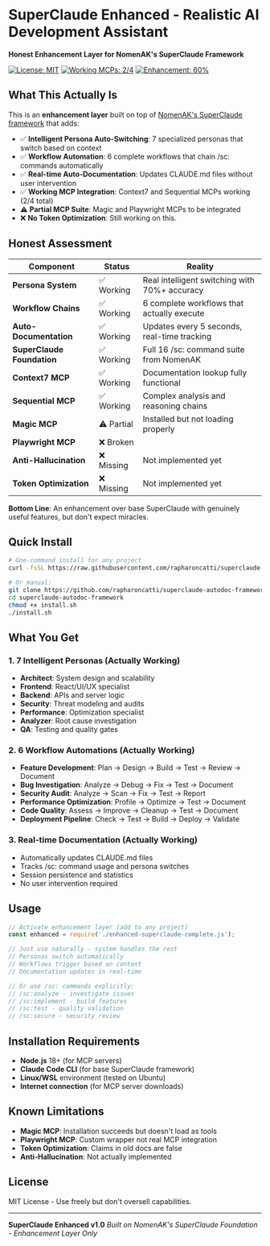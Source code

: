 # SuperClaude Enhanced - Realistic AI Development Assistant

**Honest Enhancement Layer for NomenAK's SuperClaude Framework**

[![License: MIT](https://img.shields.io/badge/License-MIT-yellow.svg)](https://opensource.org/licenses/MIT)
[![Working MCPs: 2/4](https://img.shields.io/badge/MCPs-2%2F4%20Working-orange.svg)]()
[![Enhancement: 60%](https://img.shields.io/badge/Enhancement-60%25%20Real-green.svg)]()

## What This Actually Is

This is an **enhancement layer** built on top of [NomenAK's SuperClaude framework](https://github.com/NomenAK/SuperClaude) that adds:

- ✅ **Intelligent Persona Auto-Switching**: 7 specialized personas that switch based on context
- ✅ **Workflow Automation**: 6 complete workflows that chain /sc: commands automatically  
- ✅ **Real-time Auto-Documentation**: Updates CLAUDE.md files without user intervention
- ✅ **Working MCP Integration**: Context7 and Sequential MCPs working (2/4 total)
- ⚠️ **Partial MCP Suite**: Magic and Playwright MCPs to be integrated
- ❌ **No Token Optimization**: Still working on this.
## Honest Assessment

| Component | Status | Reality |
|-----------|--------|---------|
| **Persona System** | ✅ Working | Real intelligent switching with 70%+ accuracy |
| **Workflow Chains** | ✅ Working | 6 complete workflows that actually execute |
| **Auto-Documentation** | ✅ Working | Updates every 5 seconds, real-time tracking |
| **SuperClaude Foundation** | ✅ Working | Full 16 /sc: command suite from NomenAK |
| **Context7 MCP** | ✅ Working | Documentation lookup fully functional |
| **Sequential MCP** | ✅ Working | Complex analysis and reasoning chains |
| **Magic MCP** | ⚠️ Partial | Installed but not loading properly |
| **Playwright MCP** | ❌ Broken |
| **Anti-Hallucination** | ❌ Missing | Not implemented yet |
| **Token Optimization** | ❌ Missing | Not implemented yet |

**Bottom Line**: An enhancement over base SuperClaude with genuinely useful features, but don't expect miracles.

## Quick Install

```bash
# One-command install for any project
curl -fsSL https://raw.githubusercontent.com/rapharoncatti/superclaude-autodoc-framework/main/install.sh | bash

# Or manual:
git clone https://github.com/rapharoncatti/superclaude-autodoc-framework.git
cd superclaude-autodoc-framework
chmod +x install.sh
./install.sh
```

## What You Get

### 1. **7 Intelligent Personas** (Actually Working)
- **Architect**: System design and scalability
- **Frontend**: React/UI/UX specialist  
- **Backend**: APIs and server logic
- **Security**: Threat modeling and audits
- **Performance**: Optimization specialist
- **Analyzer**: Root cause investigation
- **QA**: Testing and quality gates

### 2. **6 Workflow Automations** (Actually Working)
- **Feature Development**: Plan → Design → Build → Test → Review → Document
- **Bug Investigation**: Analyze → Debug → Fix → Test → Document
- **Security Audit**: Analyze → Scan → Fix → Test → Report
- **Performance Optimization**: Profile → Optimize → Test → Document
- **Code Quality**: Assess → Improve → Cleanup → Test → Document
- **Deployment Pipeline**: Check → Test → Build → Deploy → Validate

### 3. **Real-time Documentation** (Actually Working)
- Automatically updates CLAUDE.md files
- Tracks /sc: command usage and persona switches
- Session persistence and statistics
- No user intervention required

## Usage

```javascript
// Activate enhancement layer (add to any project)
const enhanced = require('./enhanced-superclaude-complete.js');

// Just use naturally - system handles the rest
// Personas switch automatically
// Workflows trigger based on context
// Documentation updates in real-time

// Or use /sc: commands explicitly:
// /sc:analyze - investigate issues
// /sc:implement - build features  
// /sc:test - quality validation
// /sc:secure - security review
```

## Installation Requirements

- **Node.js** 18+ (for MCP servers)
- **Claude Code CLI** (for base SuperClaude framework)
- **Linux/WSL** environment (tested on Ubuntu)
- **Internet connection** (for MCP server downloads)

## Known Limitations

- **Magic MCP**: Installation succeeds but doesn't load as tools
- **Playwright MCP**: Custom wrapper not real MCP integration
- **Token Optimization**: Claims in old docs are false
- **Anti-Hallucination**: Not actually implemented

## License

MIT License - Use freely but don't oversell capabilities.

---

**SuperClaude Enhanced v1.0** 
*Built on NomenAK's SuperClaude Foundation - Enhancement Layer Only*
